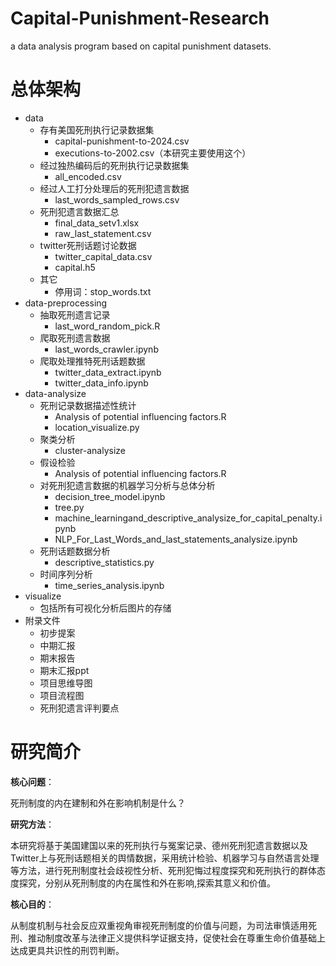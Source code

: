 # Capital-Punishment-Research
a data analysis program based on capital punishment datasets.

# 总体架构

- data
  - 存有美国死刑执行记录数据集
    - capital-punishment-to-2024.csv
    - executions-to-2002.csv（本研究主要使用这个）
  - 经过独热编码后的死刑执行记录数据集
    - all_encoded.csv
  - 经过人工打分处理后的死刑犯遗言数据
    - last_words_sampled_rows.csv
  - 死刑犯遗言数据汇总
    - final_data_setv1.xlsx
    - raw_last_statement.csv
  - twitter死刑话题讨论数据
    - twitter_capital_data.csv
    - capital.h5
  - 其它
    - 停用词：stop_words.txt
- data-preprocessing
  - 抽取死刑遗言记录
    - last_word_random_pick.R
  - 爬取死刑遗言数据
    - last_words_crawler.ipynb
  - 爬取处理推特死刑话题数据
    - twitter_data_extract.ipynb
    - twitter_data_info.ipynb
- data-analysize
  - 死刑记录数据描述性统计
    - Analysis of potential influencing factors.R
    - location_visualize.py
  - 聚类分析
    - cluster-analysize
  - 假设检验
    - Analysis of potential influencing factors.R
  - 对死刑犯遗言数据的机器学习分析与总体分析
    - decision_tree_model.ipynb
    - tree.py
    - machine_learningand_descriptive_analysize_for_capital_penalty.ipynb
    - NLP_For_Last_Words_and_last_statements_analysize.ipynb
  - 死刑话题数据分析
    - descriptive_statistics.py
  - 时间序列分析
    - time_series_analysis.ipynb
- visualize
  - 包括所有可视化分析后图片的存储
- 附录文件
  - 初步提案
  - 中期汇报
  - 期末报告
  - 期末汇报ppt
  - 项目思维导图
  - 项目流程图
  - 死刑犯遗言评判要点

# 研究简介

**核心问题**：

死刑制度的内在建制和外在影响机制是什么？

**研究方法**：

本研究将基于美国建国以来的死刑执行与冤案记录、德州死刑犯遗言数据以及Twitter上与死刑话题相关的舆情数据，采用统计检验、机器学习与自然语言处理等方法，进行死刑制度社会歧视性分析、死刑犯悔过程度探究和死刑执行的群体态度探究，分别从死刑制度的内在属性和外在影响,探索其意义和价值。

**核心目的**：

从制度机制与社会反应双重视角审视死刑制度的价值与问题，为司法审慎适用死刑、推动制度改革与法律正义提供科学证据支持，促使社会在尊重生命价值基础上达成更具共识性的刑罚判断。

